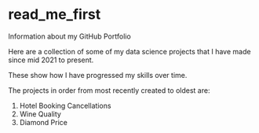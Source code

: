 # read_me_first
Information about my GitHub Portfolio

Here are a collection of some of my data science projects that I have made since mid 2021 to present.

These show how I have progressed my skills over time.

The projects in order from most recently created to oldest are:
  1. Hotel Booking Cancellations
  2. Wine Quality 
  3. Diamond Price
